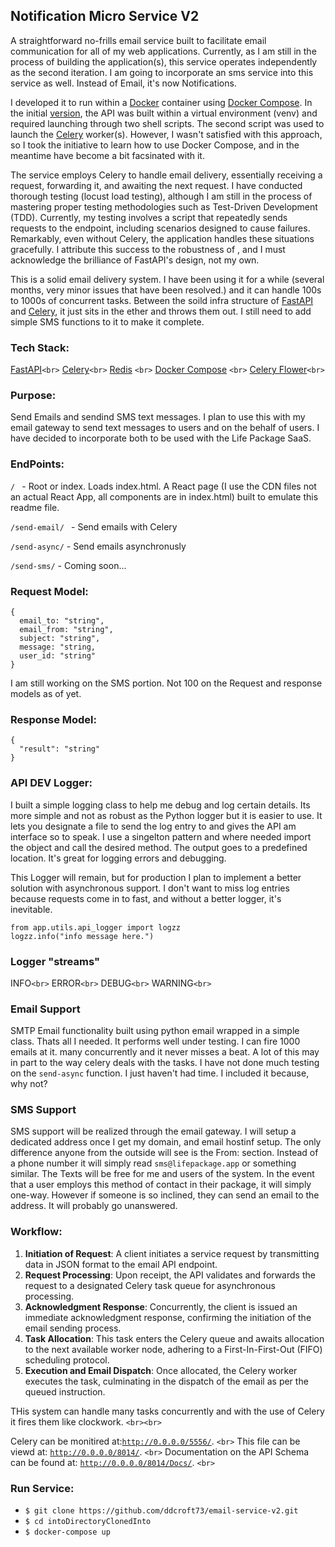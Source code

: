 ## Notification Micro Service V2

<p>
  A straightforward no-frills email service built to facilitate email communication for all of my web applications. Currently, as I am still in the process of building the application(s), this service operates independently as the second iteration. I am going to incorporate an sms service into this service as well.
  Instead of Email, it's now Notifications.
</p>

<p>
  I developed it to run within a <a href="https://www.docker.com/">Docker</a> container using <a href="https://docs.docker.com/compose/">Docker Compose</a>. In the initial <a href="https://github.com/ddcroft73/email-service">version</a>, the API was built within a virtual environment (venv) and required launching through two shell scripts. The second script was used to launch the <a href="http://www.celeryproject.org/">Celery</a> worker(s). However, I wasn't satisfied with this approach, so I took the initiative to learn how to use Docker Compose, and in the meantime have become a bit facsinated with it.
</p>

<p>
  The service employs Celery to handle email delivery, essentially receiving a request, forwarding it, and awaiting the next request. I have conducted thorough testing (locust load testing), although I am still in the process of mastering proper testing methodologies such as Test-Driven Development (TDD). Currently, my testing involves a script that repeatedly sends requests to the endpoint, including scenarios designed to cause failures. Remarkably, even without Celery, the application handles these situations gracefully. I attribute this success to the robustness of , and I must acknowledge the brilliance of FastAPI's design, not my own.
</p>

<p>
  This is a solid email delivery system. I have been using it for a while (several months, very minor issues that have been resolved.) and it can handle 100s to 1000s of concurrent tasks. Between the soild infra structure
  of <a href="https://fastapi.tiangolo.com/">FastAPI</a> and <a href="https://docs.celeryq.dev/en/stable/getting-started/introduction.html">Celery</a>, it just sits in the ether and throws them out.  I still need to add simple SMS functions to it to make it complete.   
</p>

### Tech Stack:

[FastAPI](https://fastapi.tiangolo.com)`<br>`
[Celery](https://docs.celeryq.dev/en/stable/getting-started/introduction.html)`<br>`
[Redis](https://redis.io) `<br>`
[Docker Compose](https://docs.docker.com/compose/) `<br>`
[Celery Flower](https://flower.readthedocs.io/en/latest/index.html)`<br>`

### Purpose:

Send Emails and sendind SMS text messages. I plan to use this with my email gateway to send text messages to users and on the behalf of users. I have decided
to incorporate both to be used with the Life Package SaaS.

### EndPoints:

`/ ` - Root or index. Loads index.html. A React page (I use the CDN files not an actual React App, all components are in index.html) built to emulate this readme file.

`/send-email/ ` - Send emails with Celery

`/send-async/`  - Send emails asynchronusly

`/send-sms/`  - Coming soon...

### Request Model:

```
{
  email_to: "string",
  email_from: "string",
  subject: "string",
  message: "string,
  user_id: "string"
}

```

I am still working on the SMS portion. Not 100 on the Request and response models as of yet.

### Response Model:

```
{
  "result": "string"
}
```

### API DEV Logger:

I built a simple logging class to help me debug and log certain details. Its more simple and not as robust as the Python logger but it is easier to use.
It lets you designate a file to send the log entry to and gives the API am interface so to speak. I use a singelton pattern and where needed import the object
and call the desired method. The output goes to a predefined location. It's great for logging errors and debugging.

This Logger will remain, but for production I plan to implement a better solution with asynchronous support. I don't want to miss log entries because
requests come in to fast, and without a better logger, it's inevitable.

```
from app.utils.api_logger import logzz
logzz.info("info message here.")
```

### Logger "streams"

INFO`<br>`
ERROR`<br>`
DEBUG`<br>`
WARNING`<br>`

### Email Support

SMTP Email functionality built using python email wrapped in a simple class. Thats all I needed. It performs well under testing. I can fire 1000 emails at it. many concurrently and it never misses a beat. A lot of this may in part to the way celery deals with the tasks. I have not done much testing on the `send-async` function. I just haven't had time. I included it because, why not?

### SMS Support

SMS support will be realized through the email gateway. I will setup a dedicated address once I get my domain, and email hostinf setup. The only difference
anyone from the outside will see is the From: section. Instead of a phone number it will simply read `sms@lifepackage.app` or something similar. The Texts
will be free for me and users of the system. In the event that a user employs this method of contact in their package, it will simply one-way. However
if someone is so inclined, they can send an email to the address. It will probably go unanswered.

### Workflow:

1. **Initiation of Request**: A client initiates a service request by transmitting data in JSON format to the email API endpoint.
2. **Request Processing**: Upon receipt, the API validates and forwards the request to a designated Celery task queue for asynchronous processing.
3. **Acknowledgment Response**: Concurrently, the client is issued an immediate acknowledgment response, confirming the initiation of the email sending process.
4. **Task Allocation**: This task enters the Celery queue and awaits allocation to the next available worker node, adhering to a First-In-First-Out (FIFO) scheduling protocol.
5. **Execution and Email Dispatch**: Once allocated, the Celery worker executes the task, culminating in the dispatch of the email as per the queued instruction.

THis system can handle many tasks concurrently and with the use of Celery it fires them like clockwork.
`<br><br>`

Celery can be monitired at:[`http://0.0.0.0/5556/`](http://0.0.0.0/5556/). `<br>`
This file can be viewd at: [`http://0.0.0.0/8014/`](http://0.0.0.0/8014/). `<br>`
Documentation on the API Schema can be found at: [`http://0.0.0.0/8014/Docs/`](http://0.0.0.0/8014/Docs/). `<br>`

### Run Service:

- `$ git clone https://github.com/ddcroft73/email-service-v2.git`
- `$ cd intoDirectoryClonedInto`
- `$ docker-compose up`
